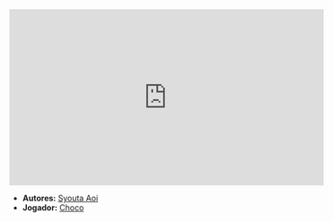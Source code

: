 <iframe width="560" height="315" src="https://www.youtube.com/embed/blJqVQj3Ub8?si=none9lFa3HzbhcQc" title="YouTube video player" frameborder="0" allow="accelerometer; autoplay; clipboard-write; encrypted-media; gyroscope; picture-in-picture; web-share" referrerpolicy="strict-origin-when-cross-origin" allowfullscreen></iframe>

- **Autores:** [Syouta Aoi](content/Autores/Syouta%20Aoi.md)
- **Jogador:** [Choco](content/Jogadores/Choco.md)